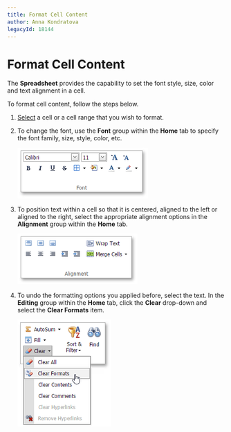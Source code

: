 ```yaml
---
title: Format Cell Content
author: Anna Kondratova
legacyId: 18144
---
```

# Format Cell Content
The **Spreadsheet** provides the capability to set the font style, size, color and text alignment in a cell.

To format cell content, follow the steps below.
1. [Select](../editing-cells/select-cells-or-cell-content.md) a cell or a cell range that you wish to format.
2. To change the font, use the **Font** group within the **Home** tab to specify the font family, size, style, color, etc.
	
	![EUD_ASPxSpreadsheet_Home_Font_Panel](../../../images/img26042.png)
3. To position text within a cell so that it is centered, aligned to the left or aligned to the right, select the appropriate alignment options in the **Alignment** group within the **Home** tab.
	
	![EUD_ASPxSpreadsheet_Home_AlignmentPanel](../../../images/img26043.png)
4. To undo the formatting options you applied before, select the text. In the **Editing** group within the **Home** tab, click the **Clear** drop-down and select the **Clear Formats** item.
	
	![EUD_ASPxSpreadsheet_Home_ClearFormats](../../../images/img26045.png)